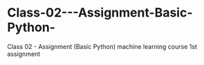 # Class-02---Assignment-Basic-Python-
Class 02 - Assignment (Basic Python) machine learning course 1st assignment
